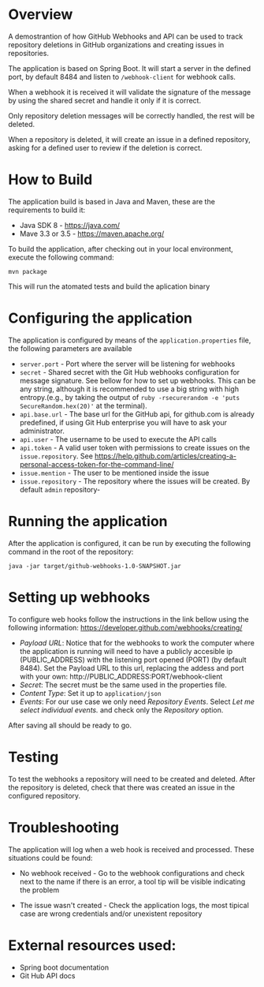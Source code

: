 # Overview
A demostrantion of how GitHub Webhooks and API can be used to track repository deletions in GitHub organizations and creating issues in repositories.

The application is based on Spring Boot. It will start a server in the defined port, by default 8484 and listen to `/webhook-client` for webhook calls.

When a webhook it is received it will validate the signature of the message by using the shared secret and handle it only if it is correct.

Only repository deletion messages will be correctly handled, the rest will be deleted.

When a repository is deleted, it will create an issue in a defined repository, asking for a defined user to review if the deletion is correct.

# How to Build

The application build is based in Java and Maven, these are the requirements to build it:

- Java SDK 8 - https://java.com/
- Mave 3.3 or 3.5 - https://maven.apache.org/

To build the application, after checking out in your local environment, execute the following command:

`mvn package`

This will run the atomated tests and build the aplication binary

# Configuring the application
The application is configured by means of the `application.properties` file, the following parameters are available

- `server.port` - Port where the server will be listening for webhooks
- `secret` - Shared secret with the Git Hub webhooks configuration for message signature. See bellow for how to set up webhooks. This can be any string, although it is recommended to use a big string with high entropy.(e.g., by taking the output of `ruby -rsecurerandom -e 'puts SecureRandom.hex(20)'` at the terminal).
- `api.base.url` - The base url for the GitHub api, for github.com is already predefined, if using Git Hub enterprise you will have to ask your administrator.
- `api.user` - The username to be used to execute the API calls
- `api.token` - A valid user token with permissions to create issues on the `issue.repository`. See https://help.github.com/articles/creating-a-personal-access-token-for-the-command-line/
- `issue.mention` - The user to be mentioned inside the issue
- `issue.repository` - The repository where the issues will be created. By default `admin` repository-

# Running the application
After the application is configured, it can be run by executing the following command in the root of the repository:

`java -jar target/github-webhooks-1.0-SNAPSHOT.jar`

# Setting up webhooks

To configure web hooks follow the instructions in the link bellow using the following information:
https://developer.github.com/webhooks/creating/
- *Payload URL*: Notice that for the webhooks to work the computer where the application is running will need to have a publicly accesible ip (PUBLIC_ADDRESS) with the listening port opened (PORT) (by default 8484). Set the Payload URL to this url, replacing the addess and port with your own: http://PUBLIC_ADDRESS:PORT/webhook-client
- *Secret*: The secret must be the same used in the properties file.
- *Content Type*: Set it up to `application/json`
- *Events*: For our use case we only need _Repository Events_. Select _Let me select individual events._ and check only the _Repository_ option.

After saving all should be ready to go.

# Testing
To test the webhooks a repository will need to be created and deleted. After the repository is deleted, check that there was created an issue in the configured repository.

# Troubleshooting
The application will log when a web hook is received and processed. These situations could be found:
- No webhook received - Go to the webhook configurations and check next to the name if there is an error, a tool tip will be visible indicating the problem

- The issue wasn't created - Check the application logs, the most tipical case are wrong credentials and/or unexistent repository

# External resources used:
- Spring boot documentation
- Git Hub API docs
